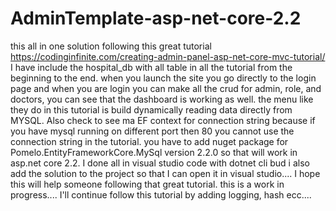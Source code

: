 # AdminTemplate-asp-net-core-2.2
this all in one solution following this great tutorial https://codinginfinite.com/creating-admin-panel-asp-net-core-mvc-tutorial/
I have include the hospital_db with all table in all the tutorial from the beginning to the end. when you launch the site you go directly to the login page and when you are login you can make all the crud for admin, role, and doctors, you can see that the dashboard is working as well. the menu like they do in this tutorial is build dynamically reading data directly from MYSQL.
Also check to see ma  EF context for connection string because if you have mysql running on different port then 80 you cannot use the connection string in the tutorial. you have to add nuget package for Pomelo.EntityFrameworkCore.MySql version 2.2.0 so that will work in asp.net core 2.2. I done all in visual studio code with dotnet cli bud i also add the solution to the project so that I can open it in visual studio.... I hope this will help someone following that great tutorial.
this is a work in progress.... I'll continue follow this tutorial by adding logging, hash ecc....
